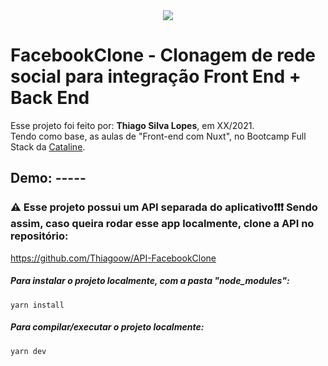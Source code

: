 <!---->
<div align="center">
<img src="./ReadMeFiles/app.jpg" align="center">
</div>

# FacebookClone - Clonagem de rede social para integração Front End + Back End

<p>Esse projeto foi feito por: <strong>Thiago Silva Lopes</strong>, em XX/2021.</br>
Tendo como base, as aulas de "Front-end com Nuxt", no Bootcamp Full Stack da <a href="https://bootcamp.cataline.io/">Cataline</a>.

## Demo: -----
### ⚠ Esse projeto possui um API separada do aplicativo❗❗❗ Sendo assim, caso queira rodar esse app localmente, clone a API no repositório:

https://github.com/Thiagoow/API-FacebookClone </br>

##### Para instalar o projeto localmente, com a pasta "node_modules":

```
yarn install
```

##### Para compilar/executar o projeto localmente:

```
yarn dev
```
